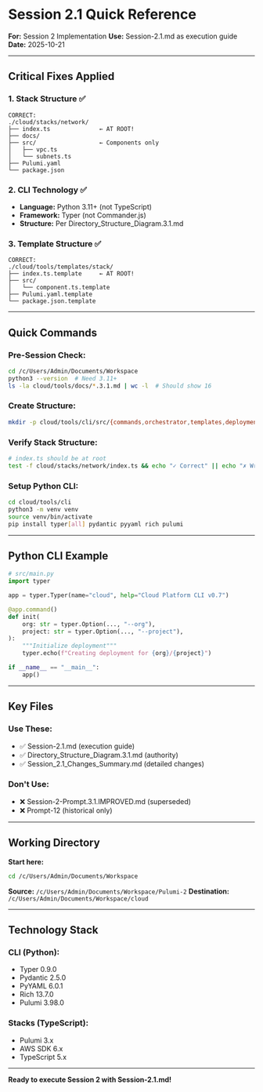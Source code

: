 # Session 2.1 Quick Reference

**For:** Session 2 Implementation
**Use:** Session-2.1.md as execution guide
**Date:** 2025-10-21

---

## Critical Fixes Applied

### 1. Stack Structure ✅
```
CORRECT:
./cloud/stacks/network/
├── index.ts              ← AT ROOT!
├── docs/
├── src/                  ← Components only
│   ├── vpc.ts
│   └── subnets.ts
├── Pulumi.yaml
└── package.json
```

### 2. CLI Technology ✅
- **Language:** Python 3.11+ (not TypeScript)
- **Framework:** Typer (not Commander.js)
- **Structure:** Per Directory_Structure_Diagram.3.1.md

### 3. Template Structure ✅
```
CORRECT:
./cloud/tools/templates/stack/
├── index.ts.template     ← AT ROOT!
├── src/
│   └── component.ts.template
├── Pulumi.yaml.template
└── package.json.template
```

---

## Quick Commands

### Pre-Session Check:
```bash
cd /c/Users/Admin/Documents/Workspace
python3 --version  # Need 3.11+
ls -la cloud/tools/docs/*.3.1.md | wc -l  # Should show 16
```

### Create Structure:
```bash
mkdir -p cloud/tools/cli/src/{commands,orchestrator,templates,deployment,runtime,pulumi,validation,utils}
```

### Verify Stack Structure:
```bash
# index.ts should be at root
test -f cloud/stacks/network/index.ts && echo "✓ Correct" || echo "✗ Wrong"
```

### Setup Python CLI:
```bash
cd cloud/tools/cli
python3 -m venv venv
source venv/bin/activate
pip install typer[all] pydantic pyyaml rich pulumi
```

---

## Python CLI Example

```python
# src/main.py
import typer

app = typer.Typer(name="cloud", help="Cloud Platform CLI v0.7")

@app.command()
def init(
    org: str = typer.Option(..., "--org"),
    project: str = typer.Option(..., "--project"),
):
    """Initialize deployment"""
    typer.echo(f"Creating deployment for {org}/{project}")

if __name__ == "__main__":
    app()
```

---

## Key Files

### Use These:
- ✅ Session-2.1.md (execution guide)
- ✅ Directory_Structure_Diagram.3.1.md (authority)
- ✅ Session_2.1_Changes_Summary.md (detailed changes)

### Don't Use:
- ❌ Session-2-Prompt.3.1.IMPROVED.md (superseded)
- ❌ Prompt-12 (historical only)

---

## Working Directory

**Start here:**
```bash
cd /c/Users/Admin/Documents/Workspace
```

**Source:** `/c/Users/Admin/Documents/Workspace/Pulumi-2`
**Destination:** `/c/Users/Admin/Documents/Workspace/cloud`

---

## Technology Stack

### CLI (Python):
- Typer 0.9.0
- Pydantic 2.5.0
- PyYAML 6.0.1
- Rich 13.7.0
- Pulumi 3.98.0

### Stacks (TypeScript):
- Pulumi 3.x
- AWS SDK 6.x
- TypeScript 5.x

---

**Ready to execute Session 2 with Session-2.1.md!**
